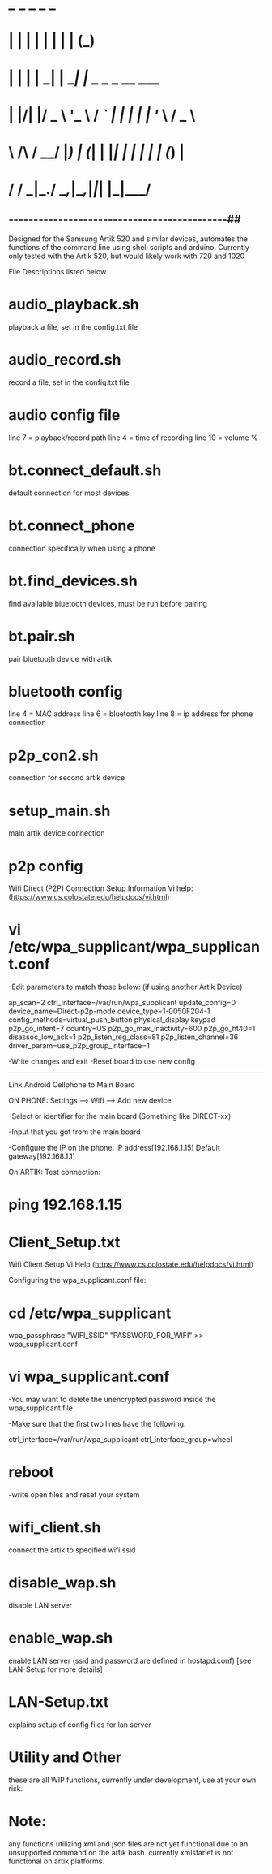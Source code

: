 #                                               #
#  _    _      _         _       _              #
# | |  | |    | |       | |     (_)             #
# | |  | | ___| |__   __| |_   _ _ _ __   ___   #
# | |/\| |/ _ \ '_ \ / _` | | | | | '_ \ / _ \  #
# \  /\  /  __/ |_) | (_| | |_| | | | | | (_) | #
#  \/  \/ \___|_.__/ \__,_|\__,_|_|_| |_|\___/  #
## --------------------------------------------##

Designed for the Samsung Artik 520 and similar devices, automates the functions of the command line using shell scripts and arduino. 
Currently only tested with the Artik 520, but would likely work with 720 and 1020

File Descriptions listed below.

# audio_playback.sh
playback a file, set in the config.txt file

# audio_record.sh
record a file, set in the config.txt file

# audio config file
line 7 = playback/record path
line 4 = time of recording
line 10 = volume %

# bt.connect_default.sh
default connection for most devices

# bt.connect_phone
connection specifically when using a phone

# bt.find_devices.sh
find available bluetooth devices, must be run before pairing

# bt.pair.sh
pair bluetooth device with artik

# bluetooth config
line 4 = MAC address 
line 6 = bluetooth key
line 8 = ip address for phone connection

# p2p_con2.sh
connection for second artik device

# setup_main.sh
main artik device connection

# p2p config
Wifi Direct (P2P) Connection Setup Information
Vi help: (https://www.cs.colostate.edu/helpdocs/vi.html)

# vi /etc/wpa_supplicant/wpa_supplicant.conf

-Edit parameters to match those below: (if using another Artik Device)

ap_scan=2
ctrl_interface=/var/run/wpa_supplicant
update_config=0
device_name=Direct-p2p-mode
device_type=1-0050F204-1
config_methods=virtual_push_button physical_display keypad
p2p_go_intent=7
country=US
p2p_go_max_inactivity=600
p2p_go_ht40=1
disassoc_low_ack=1
p2p_listen_reg_class=81
p2p_listen_channel=36
driver_param=use_p2p_group_interface=1

-Write changes and exit
-Reset board to use new config

----------------------------------------------------------------------------
Link Android Cellphone to Main Board

ON PHONE:
Settings --> Wifi --> Add new device

-Select <SSID> or identifier for the main board (Something like DIRECT-xx)

-Input <PASSPHRASE> that you got from the main board

-Configure the IP on the phone:
IP address[192.168.1.15]
Default gateway[192.168.1.1]

On ARTIK:
Test connection:

# ping 192.168.1.15

# Client_Setup.txt
Wifi Client Setup
Vi Help (https://www.cs.colostate.edu/helpdocs/vi.html)

Configuring the wpa_supplicant.conf file:

# cd /etc/wpa_supplicant

wpa_passphrase "WIFI_SSID" "PASSWORD_FOR_WIFI" >> wpa_supplicant.conf

# vi wpa_supplicant.conf

-You may want to delete the unencrypted password inside the wpa_supplicant file

-Make sure that the first two lines have the following:

ctrl_interface=/var/run/wpa_supplicant
ctrl_interface_group=wheel

# reboot

-write open files and reset your system



# wifi_client.sh
connect the artik to specified wifi ssid

# disable_wap.sh
disable LAN server

# enable_wap.sh
enable LAN server (ssid and password are defined in hostapd.conf) [see LAN-Setup for more details]

# LAN-Setup.txt
explains setup of config files for lan server 

# Utility and Other
these are all WIP functions, currently under development, use at your own risk.

# Note:
any functions utilizing xml and json files are not yet functional due to an unsupported command on the artik bash. 
currently xmlstarlet is not functional on artik platforms.







